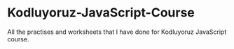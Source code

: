# Kodluyoruz-JavaScript-Course
All the practises and worksheets that I have done for Kodluyoruz JavaScript course.
